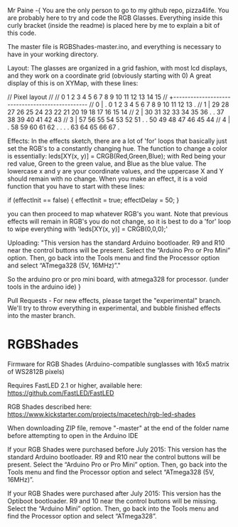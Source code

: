 Mr Paine -{
You are the only person to go to my github repo, pizza4life. You are probably here to try and code the RGB Glasses. Everything inside this curly bracket (inside the readme) is placed here by me to explain a bit of this code.

The master file is RGBShades-master.ino, and everything is necessary to have in your working directory. 

Layout:
The glasses are organized in a grid fashion, with most lcd displays, and they work on a coordinate grid (obviously starting with 0) A great display of this is on XYMap, with these lines:

// Pixel layout
//
//      0  1  2  3  4  5  6  7  8  9 10 11 12 13 14 15
//   +------------------------------------------------
// 0 |  .  0  1  2  3  4  5  6  7  8  9 10 11 12 13  .
// 1 | 29 28 27 26 25 24 23 22 21 20 19 18 17 16 15 14
// 2 | 30 31 32 33 34 35 36  .  . 37 38 39 40 41 42 43
// 3 | 57 56 55 54 53 52 51  .  . 50 49 48 47 46 45 44
// 4 |  . 58 59 60 61 62  .  .  .  . 63 64 65 66 67  .

Effects:
In the effects sketch, there are a lot of 'for' loops that basically just set the RGB's to a constantly changing hue. The function to change a color is essentially:
leds[XY(x, y)] = CRGB(Red,Green,Blue);
with Red being your red value, Green to the green value, and Blue as the blue value.
The lowercase x and y are your coordinate values, and the uppercase X and Y should remain with no change.
When you make an effect, it is a void function that you have to start with these lines:

  if (effectInit == false) {
    effectInit = true;
    effectDelay = 50;
  }
  
  you can then proceed to map whatever RGB's you want. Note that previous effects will remain in RGB's you do not change, so it is best to do a 'for' loop to wipe everything with 'leds[XY(x, y)] = CRGB(0,0,0);'
  
  Uploading:
  "This version has the standard Arduino bootloader. R9 and R10 near the control buttons will be present.
Select the “Arduino Pro or Pro Mini” option. Then, go back into the Tools menu and find the Processor option and select “ATmega328 (5V, 16MHz)”."

So the arduino pro or pro mini board, with atmega328 for processor. (under tools in the arduino ide)
}

Pull Requests - For new effects, please target the "experimental" branch. We'll try to throw everything in experimental, and bubble finished effects into the master branch.

RGBShades
=========

Firmware for RGB Shades (Arduino-compatible sunglasses with 16x5 matrix of WS2812B pixels)

Requires FastLED 2.1 or higher, available here: https://github.com/FastLED/FastLED

RGB Shades described here: https://www.kickstarter.com/projects/macetech/rgb-led-shades

When downloading ZIP file, remove "-master" at the end of the folder name before attempting
to open in the Arduino IDE

If your RGB Shades were purchased before July 2015:
This version has the standard Arduino bootloader. R9 and R10 near the control buttons will be present.
Select the “Arduino Pro or Pro Mini” option. Then, go back into the Tools menu and find the Processor option and select “ATmega328 (5V, 16MHz)”.

If your RGB Shades were purchased after July 2015:
This version has the Optiboot bootloader. R9 and 10 near the control buttons will be missing.
Select the “Arduino Mini” option. Then, go back into the Tools menu and find the Processor option and select “ATmega328”.
